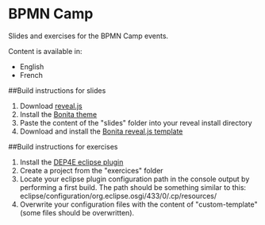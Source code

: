 BPMN Camp
====================

Slides and exercises for the BPMN Camp events.

Content is available in:
- English
- French

##Build instructions for slides
1. Download [reveal.js](https://github.com/hakimel/reveal.js/)
2. Install the [Bonita theme](https://github.com/amottier/bonitasoft-adoption/tree/master/templates/reveal.js)
2. Paste the content of the "slides" folder into your reveal install directory
3. Download and install the [Bonita reveal.js template](https://github.com/amottier/bonitasoft-adoption)

##Build instructions for exercises
1. Install the [DEP4E eclipse plugin](http://dep4e.sourceforge.net/)
2. Create a project from the "exercices" folder
3. Locate your eclipse plugin configuration path in the console output by performing a first build. The path should be something similar to this: eclipse/configuration/org.eclipse.osgi/433/0/.cp/resources/
4. Overwrite your configuration files with the content of "custom-template" (some files should be overwritten).
